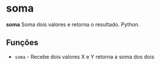 # soma

**soma** Soma dois valores e retorna o resultado. Python.

## Funções

* `soma` - Recebe dois valores X e Y
retorna a soma dos dois

